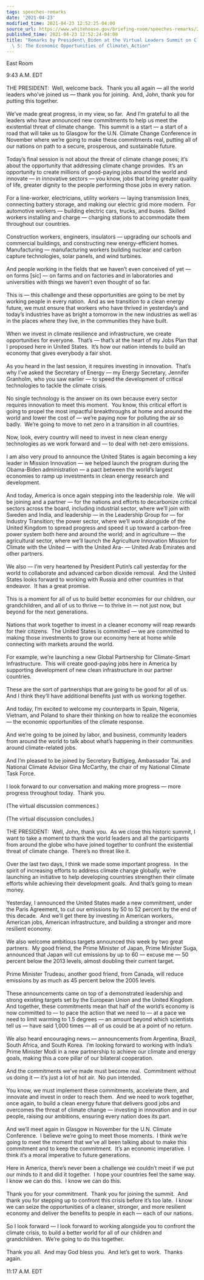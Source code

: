 ```yaml
---
tags: speeches-remarks
date: '2021-04-23'
modified_time: 2021-04-23 12:52:25-04:00
source_url: https://www.whitehouse.gov/briefing-room/speeches-remarks/2021/04/23/remarks-by-president-biden-at-the-virtual-leaders-summit-on-climate-session-5-the-economic-opportunities-of-climate-action/
published_time: 2021-04-23 12:52:24-04:00
title: "Remarks by President\_Biden at the Virtual Leaders Summit on Climate Session\
  \ 5: The Economic Opportunities of Climate\_Action"
---
```

 
East Room

9:43 A.M. EDT  
   
THE PRESIDENT:  Well, welcome back.  Thank you all again — all the world
leaders who’ve joined us — thank you for joining.  And, John, thank you
for putting this together.   
   
We’ve made great progress, in my view, so far.  And I’m grateful to all
the leaders who have announced new commitments to help us meet the
existential threat of climate change.  This summit is a start — a start
of a road that will take us to Glasgow for the U.N. Climate Change
Conference in November where we’re going to make these commitments real,
putting all of our nations on path to a secure, prosperous, and
sustainable future.   
   
Today’s final session is not about the threat of climate change poses;
it’s about the opportunity that addressing climate change provides. 
It’s an opportunity to create millions of good-paying jobs around the
world and innovate — in innovative sectors — you know, jobs that bring
greater quality of life, greater dignity to the people performing those
jobs in every nation.   
   
For a line-worker, electricians, utility workers — laying transmission
lines, connecting battery storage, and making our electric grid more
modern.  For automotive workers — building electric cars, trucks, and
buses.  Skilled workers installing and charge — charging stations to
accommodate them throughout our countries.   
   
Construction workers, engineers, insulators — upgrading our schools and
commercial buildings, and constructing new energy-efficient homes. 
Manufacturing — manufacturing workers building nuclear and carbon
capture technologies, solar panels, and wind turbines.   
   
And people working in the fields that we haven’t even conceived of yet —
on forms \[sic\] — on farms and on factories and in laboratories and
universities with things we haven’t even thought of so far.   
   
This is — this challenge and these opportunities are going to be met by
working people in every nation.  And as we transition to a clean energy
future, we must ensure that workers who have thrived in yesterday’s and
today’s industries have as bright a tomorrow in the new industries as
well as in the places where they live, in the communities they have
built.   
   
When we invest in climate resilience and infrastructure, we create
opportunities for everyone.  That’s — that’s at the heart of my Jobs
Plan that I proposed here in United States.  It’s how our nation intends
to build an economy that gives everybody a fair shot.   
   
As you heard in the last session, it requires investing in innovation. 
That’s why I’ve asked the Secretary of Energy — my Energy Secretary,
Jennifer Granholm, who you saw earlier — to speed the development of
critical technologies to tackle the climate crisis.   
   
No single technology is the answer on its own because every sector
requires innovation to meet this moment.  You know, this critical effort
is going to propel the most impactful breakthroughs at home and around
the world and lower the cost of — we’re paying now for polluting the air
so badly.  We’re going to move to net zero in a transition in all
countries.   
   
Now, look, every country will need to invest in new clean energy
technologies as we work forward and — to deal with net-zero
emissions.   
   
I am also very proud to announce the United States is again becoming a
key leader in Mission Innovation — we helped launch the program during
the Obama-Biden administration — a pact between the world’s largest
economies to ramp up investments in clean energy research and
development.   
   
And today, America is once again stepping into the leadership role.  We
will be joining and a partner — for the nations and efforts to
decarbonize critical sectors across the board, including industrial
sector, where we’ll join with Sweden and India, and leadership — in the
Leadership Group for — for Industry Transition; the power sector, where
we’ll work alongside of the United Kingdom to spread progress and speed
it up toward a carbon-free power system both here and around the world;
and in agriculture — the agricultural sector, where we’ll launch the
Agriculture Innovation Mission for Climate with the United — with the
United Ara- — United Arab Emirates and other partners.   
   
We also — I’m very heartened by President Putin’s call yesterday for the
world to collaborate and advanced carbon dioxide removal.  And the
United States looks forward to working with Russia and other countries
in that endeavor.  It has a great promise.   
   
This is a moment for all of us to build better economies for our
children, our grandchildren, and all of us to thrive — to thrive in —
not just now, but beyond for the next generations.  
   
Nations that work together to invest in a cleaner economy will reap
rewards for their citizens.  The United States is committed — we are
committed to making those investments to grow our economy here at home
while connecting with markets around the world.   
   
For example, we’re launching a new Global Partnership for Climate-Smart
Infrastructure.  This will create good-paying jobs here in America by
supporting development of new clean infrastructure in our partner
countries.   
   
These are the sort of partnerships that are going to be good for all of
us.  And I think they’ll have additional benefits just with us working
together.   
   
And today, I’m excited to welcome my counterparts in Spain, Nigeria,
Vietnam, and Poland to share their thinking on how to realize the
economies — the economic opportunities of the climate response.   
   
And we’re going to be joined by labor, and business, community leaders
from around the world to talk about what’s happening in their
communities around climate-related jobs.   
   
And I’m pleased to be joined by Secretary Buttigieg, Ambassador Tai, and
National Climate Advisor Gina McCarthy, the chair of my National Climate
Task Force.  
   
I look forward to our conversation and making more progress — more
progress throughout today.  Thank you.  
   
(The virtual discussion commences.)  
   
(The virtual discussion concludes.)  
   
THE PRESIDENT:  Well, John, thank you.  As we close this historic
summit, I want to take a moment to thank the world leaders and all the
participants from around the globe who have joined together to confront
the existential threat of climate change.  There’s no threat like it.   
   
Over the last two days, I think we made some important progress.  In the
spirit of increasing efforts to address climate change globally, we’re
launching an initiative to help developing countries strengthen their
climate efforts while achieving their development goals.  And that’s
going to mean money.   
   
Yesterday, I announced the United States made a new commitment, under
the Paris Agreement, to cut our emissions by 50 to 52 percent by the end
of this decade.  And we’ll get there by investing in American workers,
American jobs, American infrastructure, and building a stronger and more
resilient economy.   
   
We also welcome ambitious targets announced this week by two great
partners.  My good friend, the Prime Minister of Japan, Prime Minister
Suga, announced that Japan will cut emissions by up to 60 — excuse me —
50 percent below the 2013 levels, almost doubling their current
target.   
   
Prime Minister Trudeau, another good friend, from Canada, will reduce
emissions by as much as 45 percent below the 2005 levels.   
   
These announcements came on top of a demonstrated leadership and strong
existing targets set by the European Union and the United Kingdom.  And
together, these commitments mean that half of the world’s economy is now
committed to — to pace the action that we need to — at a pace we need to
limit warming to 1.5 degrees — an amount beyond which scientists tell us
— have said 1,000 times — all of us could be at a point of no return.   
   
We also heard encouraging news — announcements from Argentina, Brazil,
South Africa, and South Korea.  I’m looking forward to working with
India’s Prime Minister Modi in a new partnership to achieve our climate
and energy goals, making this a core pillar of our bilateral
cooperation.   
   
And the commitments we’ve made must become real.  Commitment without us
doing it — it’s just a lot of hot air.  No pun intended.   
   
You know, we must implement these commitments, accelerate them, and
innovate and invest in order to reach them.  And we need to work
together, once again, to build a clean energy future that delivers good
jobs and overcomes the threat of climate change — investing in
innovation and in our people, raising our ambitions, ensuring every
nation does its part.   
   
And we’ll meet again in Glasgow in November for the U.N. Climate
Conference.  I believe we’re going to meet those moments.  I think we’re
going to meet the moment that we’ve all been talking about to make this
commitment and to keep the commitment.  It’s an economic imperative.  I
think it’s a moral imperative to future generations.   
   
Here in America, there’s never been a challenge we couldn’t meet if we
put our minds to it and did it together.  I hope your countries feel the
same way.  I know we can do this.  I know we can do this.  
   
Thank you for your commitment.  Thank you for joining the summit.  And
thank you for stepping up to confront this crisis before it’s too late. 
I know we can seize the opportunities of a cleaner, stronger, and more
resilient economy and deliver the benefits to people in each — each of
our nations.   
   
So I look forward — I look forward to working alongside you to confront
the climate crisis, to build a better world for all of our children and
grandchildren.  We’re going to do this together.   
   
Thank you all.  And may God bless you.  And let’s get to work.  Thanks
again.   
   
11:17 A.M. EDT
